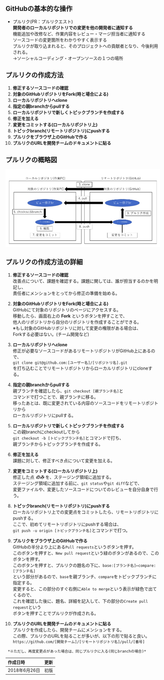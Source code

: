## GitHubの基本的な操作
 - プルリク(PR：プルリクエスト)  
   **開発者のローカルリポジトリでの変更を他の開発者に通知する**  
   機能追加や改修など、作業内容をレビュー・マージ担当者に通知する  
   ソースコードの変更箇所をわかりやすく表示する  
   プルリクが取り込まれると、そのプロジェクトへの貢献者となり、今後利用される。  
   →ソーシャルコーディング・オープンソースの１つの場所

## プルリクの作成方法  
   1. **修正するソースコードの確認**  
   2. **対象のGitHubリポジトリをFork(時と場合による)**  
   3. **ローカルリポジトリへclone**  
   4. **指定の親branchからpullする**  
   5. **ローカルリポジトリで新しくトピックブランチを作成する**  
   6. **修正を加える**  
   7. **変更をコミットする(ローカルリポジトリ上)**  
   8. **トピックbranch(リモートリポジトリ)にpushする**  
   9. **プルリクをブラウザ上のGitHubで作る**  
   10. **プルリクのURLを開発チームのドキュメントに貼る**  

## プルリクの概略図
![プルリク](image/pullreq.png)

## プルリクの作成方法の詳細  
  1. **修正するソースコードの確認**   
     改善点について、課題を確認する。課題に関しては、誰が担当するのかを明記し、  
     責任者にメンションをとってから修正の準備を始める。

  2. **対象のGitHubリポジトリをFork(時と場合による)**  
     GitHubにて対象のリポジトリのページにアクセスする。  
     移動したら、画面右上の **Fork** というボタンを押すことで、  
     他人のリポジトリから自分のリポジトリを作成することができる。  
     ※もし対象のGitHubリポジトリに対して変更の権限がある場合は、  
       Forkする必要はない。(チーム開発など)

  3. **ローカルリポジトリへclone**  
     修正が必要なソースコードがあるリモートリポジトリがGitHub上にあるので、  
     `git clone git@github.com:[ユーザー名]/[リポジトリ名].git`  
     を打ち込むことでリモートリポジトリからローカルリポジトリにcloneする。

  4. **指定の親branchからpullする**  
     親ブランチを確認したら、`git checkout [親ブランチ名]`と  
     コマンドで打つことで、親ブランチに移る。  
     移ったあとは、既に変更されている内容のソースコードをリモートリポジトリから  
     ローカルリポジトリにpullする。

  5. **ローカルリポジトリで新しくトピックブランチを作成する**  
     この親branchにcheckoutしてから  
     `git checkout -b [トピックブランチ名]`とコマンドで打ち、  
     親ブランチからトピックブランチを作成する。

  6. **修正を加える**  
     課題に対して、修正すべき点について変更を加える。

  7. **変更をコミットする(ローカルリポジトリ上)**  
     修正した点 ***のみ*** を、ステージング領域に追加する。  
     ステージング領域に追加する前に、`git status`や`git diff`などで、  
     変更ファイルや、変更したソースコードについてのレビューを自分自身で行う。

  8. **トピックbranch(リモートリポジトリ)にpushする**  
     ローカルリポジトリ上での変更点をコミットしたら、リモートリポジトリにpushする。  
     ここで、初めてリモートリポジトリにpushする場合は、  
     `git push -u origin [トピックブランチ名]`とコマンドで打つ。

  9. **プルリクをブラウザ上のGitHubで作る**  
     GitHubの半分より上にある`Pull requests`というボタンを押す。  
     このボタンを押すと、`New pull request`という緑のボタンがあるので、このボタンを押す。  
     このボタンを押すと、プルリクの題名の下に、`base:[ブランチ名]←compare:[ブランチ名]`  
     という部分があるので、`base`を親ブランチ、`compare`をトピックブランチに指定する。  
     変更すると、この部分のすぐ右側に`Able to merge`という表示が緑色で出てくるので、  
     これを確認した後に、題名、詳細を記入して、下の部分の`Create pull request`という  
     ボタンを押すことでプルリクが作成される。

  10. **プルリクのURLを開発チームのドキュメントに貼る**  
     プルリクを作成したら、開発チームにメンションをする。  
     この際、プルリクのURLを貼ることが多いが、以下の形で貼ると良い。  
     `https://github.com/[開発チーム]/[リモートリポジトリ名]/pull/[番号]`

     *※ただし、再度変更点があった場合は、同じプルリクに入る(同じbranchの場合)*


|作成日時|更新|
|:--|:--:|
|2018年6月26日|初版|
